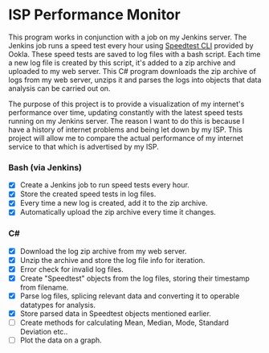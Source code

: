 ﻿# ISP Performance Monitor
This program works in conjunction with a job on my Jenkins server.
The Jenkins job runs a speed test every hour using [Speedtest CLI](https://www.speedtest.net/apps/cli)
provided by Ookla. These speed tests are saved to log files with a bash script. Each time
a new log file is created by this script, it's added to a zip archive and uploaded to my web server.
This C# program downloads the zip archive of logs from my web server, unzips it and parses
the logs into objects that data analysis can be carried out on.

The purpose of this project is to provide a visualization of my internet's performance over
time, updating constantly with the latest speed tests running on my Jenkins server. The
reason I want to do this is because I have a history of internet problems and being let down
by my ISP. This project will allow me to compare the actual performance of my internet service
to that which is advertised by my ISP.

### Bash (via Jenkins)
- [x] Create a Jenkins job to run speed tests every hour.
- [x] Store the created speed tests in log files.
- [x] Every time a new log is created, add it to the zip archive.
- [x] Automatically upload the zip archive every time it changes.

### C#
- [x] Download the log zip archive from my web server.
- [x] Unzip the archive and store the log file info for iteration.
- [x] Error check for invalid log files.
- [x] Create "Speedtest" objects from the log files, storing their timestamp from filename.
- [x] Parse log files, splicing relevant data and converting it to operable datatypes for analysis.
- [x] Store parsed data in Speedtest objects mentioned earlier.
- [ ] Create methods for calculating Mean, Median, Mode, Standard Deviation etc..
- [ ] Plot the data on a graph.